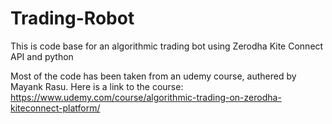 # Trading-Robot
This is code base for an algorithmic trading bot using Zerodha Kite Connect API and python

Most of the code has been taken from an udemy course, authered by Mayank Rasu.
Here is a link to the course: https://www.udemy.com/course/algorithmic-trading-on-zerodha-kiteconnect-platform/